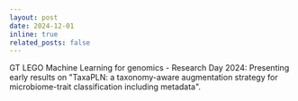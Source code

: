 ```yaml
---
layout: post
date: 2024-12-01
inline: true
related_posts: false
---
```


	
GT LEGO Machine Learning for genomics - Research Day 2024: Presenting early results on "TaxaPLN: a taxonomy-aware augmentation strategy for microbiome-trait classification including metadata".